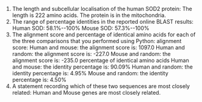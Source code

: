 1. The length and subcellular localisation of the human SOD2 protein:
   The length is 222 amino acids. The protein is in the mitochondria.
2. The range of percentage identities in the reported online BLAST results:
   Human SOD: 58.1%--100%
   Mouse SOD: 57.3%--100%
3. The alignment score and percentage of identical amino acids for each of the three comparisons that you performed	using Python:
alignment score:
   Human and mouse: the alignment score is: 1097.0
   Human and random: the alignment score is: -227.0
   Mouse and random: the alignment score is: -235.0
percentage of identical amino acids
   Human and mouse: the identity percentage is: 90.09%
   Human and random: the identity percentage is: 4.95%
   Mouse and random: the identity percentage is: 4.50%
4. A statement recording which of these two sequences are most closely related:
   Human and Mouse genes are most closely related.
